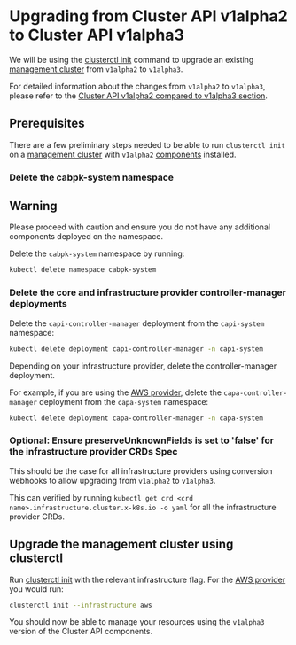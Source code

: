 # Upgrading from Cluster API v1alpha2 to Cluster API v1alpha3

We will be using the [clusterctl init] command to upgrade an existing [management cluster] from `v1alpha2` to `v1alpha3`. 

For detailed information about the changes from `v1alpha2` to `v1alpha3`, please refer to the [Cluster API v1alpha2 compared to v1alpha3 section].

## Prerequisites

There are a few preliminary steps needed to be able to run `clusterctl init` on a [management cluster] with `v1alpha2` [components] installed.

### Delete the cabpk-system namespace

<aside class="note warning">

<h1>Warning</h1>

Please proceed with caution and ensure you do not have any additional components deployed on the namespace.

</aside>

Delete the `cabpk-system` namespace by running: 

```bash
kubectl delete namespace cabpk-system
```

### Delete the core and infrastructure provider controller-manager deployments

Delete the `capi-controller-manager` deployment from the `capi-system` namespace:

```bash
kubectl delete deployment capi-controller-manager -n capi-system 
```

Depending on your infrastructure provider, delete the controller-manager deployment. 

For example, if you are using the [AWS provider], delete the `capa-controller-manager` deployment from the `capa-system` namespace:

```bash
kubectl delete deployment capa-controller-manager -n capa-system 
```

### Optional: Ensure preserveUnknownFields is set to 'false' for the infrastructure provider CRDs Spec
This should be the case for all infrastructure providers using conversion webhooks to allow upgrading from `v1alpha2` to
`v1alpha3`.

This can verified by running `kubectl get crd <crd name>.infrastructure.cluster.x-k8s.io -o yaml` for all the
infrastructure provider CRDs. 

## Upgrade the management cluster using clusterctl

Run [clusterctl init] with the relevant infrastructure flag. For the [AWS provider] you would run:

```bash
clusterctl init --infrastructure aws
```

You should now be able to manage your resources using the `v1alpha3` version of the Cluster API components.

<!-- links -->
[components]: ../reference/glossary.md#provider-components
[management cluster]: ../reference/glossary.md#management-cluster
[AWS provider]: https://github.com/kubernetes-sigs/cluster-api-provider-aws
[clusterctl init]: ../clusterctl/commands/init.md
[Cluster API v1alpha2 compared to v1alpha3 section]: ../developer/providers/v1alpha2-to-v1alpha3.md